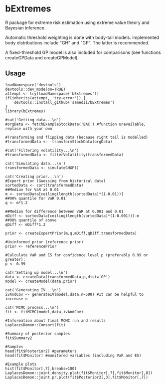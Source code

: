 # bExtremes
R package for extreme risk estimation using extreme value theory and Bayesian inference.

Automatic threshold weighting is done with body-tail models. Implemented body distributions include "GH" and "GP". The latter is recommended.

A fixed-threshold GP model is also included for comparisons (see functions createGPData and createGPModel).

## Usage

    loadNamespace('devtools')
    devtools::dev_mode(on=TRUE)
    attempt <- try(loadNamespace('bExtremes'))
    if(inherits(attempt, 'try-error')) {
    	devtools::install_github('samedii/bExtremes')
    }
    library(bExtremes)
    
    #cat('Getting data...\n')
    #orgData <- fetchExampleStockData('BAC') #function unavailable, replace with your own
    
    #Transforming and flipping data (because right tail is modelled)
    #transformedData <- -transformStockData(orgData)
    
    #cat('Filtering volatility...\n')
    #transformedData <- filterVolatility(transformedData)
    
    cat('Simulating data...\n')
    transformedData <- simulateGHGP()
    
    cat('Creating prior...\n')
    #Expert prior (Guessing from historical data)
    sortedData <- sort(transformedData)
    ##Median for VaR at 0.01
    m <- sortedData[ceiling(length(sortedData)*(1-0.01))]
    ##90% quantile for VaR 0.01
    q <- m*1.2
    
    ##Median for difference between VaR at 0.001 and 0.01
    mDiff <- sortedData[ceiling(length(sortedData)*(1-0.001))]-m
    ##90% quantile of above
    qDiff <- mDiff*1.2
    
    prior <- createExpertPrior(m,q,mDiff,qDiff,transformedData)
    
    #Uninformed prior (reference prior)
    prior <- referencePrior
    
    #Calculate VaR and ES for confidence level p (preferably 0.99 or greater):
    p <- 0.99
    
    cat('Setting up model...\n')
    data <- createData(transformedData,p,dist='GP')
    model <- createModel(data,prior)
    
    cat('Generating IV...\n')
    ivAndCov <- generateIV(model,data,n=500) #It can be helpful to increase n
    
    cat('MCMC process...\n')
    fit <- fitMCMC(model,data,ivAndCov)
    
    #Information about final MCMC run and results
    LaplacesDemon::Consort(fit)
    
    #Summary of posterior samples
    fit$Summary2
    
    #Samples
    head(fit$Posterior2) #parameters
    head(fit$Monitor) #monitored variables (including VaR and ES)
    
    #Example plots
    hist(fit$Monitor[,7],breaks=100)
    LaplacesDemon::joint.density.plot(fit$Monitor[,7],fit$Monitor[,8])
    LaplacesDemon::joint.pr.plot(fit$Posterior2[,3],fit$Monitor[,7])

